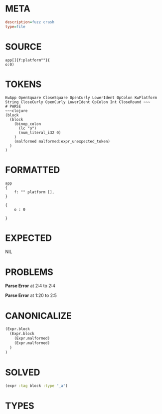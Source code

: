 # META
~~~ini
description=fuzz crash
type=file
~~~
# SOURCE
~~~roc
app[]{f:platform""}{
o:0)
~~~
# TOKENS
~~~text
KwApp OpenSquare CloseSquare OpenCurly LowerIdent OpColon KwPlatform String CloseCurly OpenCurly LowerIdent OpColon Int CloseRound ~~~
# PARSE
~~~clojure
(block
  (block
    (binop_colon
      (lc "o")
      (num_literal_i32 0)
    )
    (malformed malformed:expr_unexpected_token)
  )
)
~~~
# FORMATTED
~~~roc
app
{
	f: "" platform [],
}

{
	o : 0
	
}
~~~
# EXPECTED
NIL
# PROBLEMS
**Parse Error**
at 2:4 to 2:4

**Parse Error**
at 1:20 to 2:5

# CANONICALIZE
~~~clojure
(Expr.block
  (Expr.block
    (Expr.malformed)
    (Expr.malformed)
  )
)
~~~
# SOLVED
~~~clojure
(expr :tag block :type "_a")
~~~
# TYPES
~~~roc
~~~
